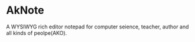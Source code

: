 # AkNote
A WYSIWYG rich editor notepad for computer seience, teacher, author and all kinds of peolpe(AKO).
